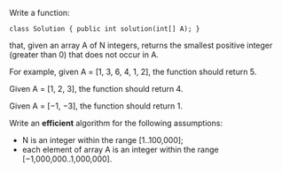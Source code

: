Write a function:
```
class Solution { public int solution(int[] A); }
```
that, given an array A of N integers, returns the smallest positive integer (greater than 0) that does not occur in A.

For example, given A = [1, 3, 6, 4, 1, 2], the function should return 5.

Given A = [1, 2, 3], the function should return 4.

Given A = [−1, −3], the function should return 1.

Write an **efficient** algorithm for the following assumptions:
- N is an integer within the range [1..100,000];
- each element of array A is an integer within the range [−1,000,000..1,000,000].
